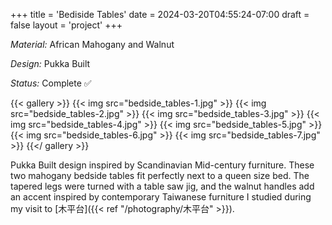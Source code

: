 +++
title = 'Bediside Tables'
date = 2024-03-20T04:55:24-07:00
draft = false
layout = 'project'
+++

_Material:_ African Mahogany and Walnut

_Design:_ Pukka Built

_Status:_ Complete ✅

<!--more-->

{{< gallery >}}
    {{< img src="bedside_tables-1.jpg" >}}
    {{< img src="bedside_tables-2.jpg" >}}
    {{< img src="bedside_tables-3.jpg" >}}
    {{< img src="bedside_tables-4.jpg" >}}
    {{< img src="bedside_tables-5.jpg" >}}
    {{< img src="bedside_tables-6.jpg" >}}
    {{< img src="bedside_tables-7.jpg" >}}
{{</ gallery >}}

Pukka Built design inspired by Scandinavian Mid-century furniture. These two mahogany bedside tables fit perfectly next
to a queen size bed. The tapered legs were turned with a table saw jig, and the walnut handles add an accent inspired
by contemporary Taiwanese furniture I studied during my visit to [木平台]({{< ref "/photography/木平台" >}}).

